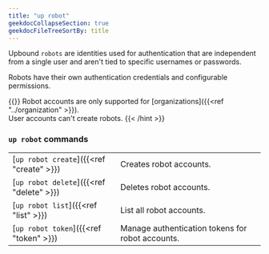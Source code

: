 ```yaml
---
title: "up robot"
geekdocCollapseSection: true
geekdocFileTreeSortBy: title
---
```

Upbound `robots` are identities used for authentication that are independent from a single user and aren't tied to specific usernames or passwords.

Robots have their own authentication credentials and configurable permissions.

{{<hint type="important" >}}
Robot accounts are only supported for [organizations]({{<ref "../organization" >}}).  
User accounts can't create robots.
{{< /hint >}}

### `up robot` commands
|   |   |
| --- | --- | 
| [`up robot create`]({{<ref "create"  >}}) | Creates robot accounts. | 
| [`up robot delete`]({{<ref "delete" >}}) | Deletes robot accounts. | 
| [`up robot list`]({{<ref "list" >}}) | List all robot accounts.  |
| [`up robot token`]({{<ref "token" >}}) | Manage authentication tokens for robot accounts. |

